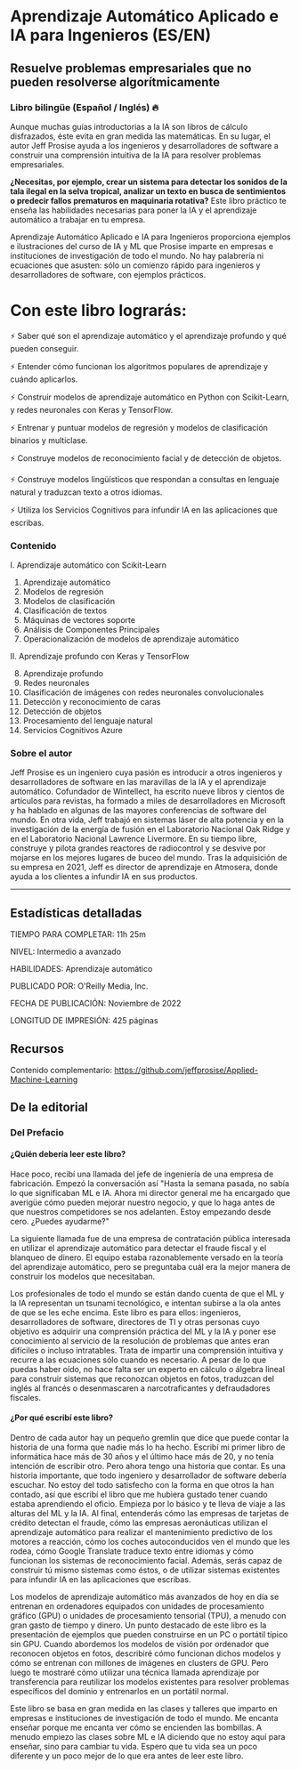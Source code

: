 # Aprendizaje Automático Aplicado e IA para Ingenieros (ES/EN)

## Resuelve problemas empresariales que no pueden resolverse algorítmicamente

### Libro bilingüe (Español / Inglés) 🔥

Aunque muchas guías introductorias a la IA son libros de cálculo disfrazados, éste evita en gran medida las matemáticas. En su lugar, el autor Jeff Prosise ayuda a los ingenieros y desarrolladores de software a construir una comprensión intuitiva de la IA para resolver problemas empresariales.

**¿Necesitas, por ejemplo, crear un sistema para detectar los sonidos de la tala ilegal en la selva tropical, analizar un texto en busca de sentimientos o predecir fallos prematuros en maquinaria rotativa?** Este libro práctico te enseña las habilidades necesarias para poner la IA y el aprendizaje automático a trabajar en tu empresa.

Aprendizaje Automático Aplicado e IA para Ingenieros proporciona ejemplos e ilustraciones del curso de IA y ML que Prosise imparte en empresas e instituciones de investigación de todo el mundo. No hay palabrería ni ecuaciones que asusten: sólo un comienzo rápido para ingenieros y desarrolladores de software, con ejemplos prácticos.

# Con este libro lograrás:

⚡ Saber qué son el aprendizaje automático y el aprendizaje profundo y qué pueden conseguir.

⚡ Entender cómo funcionan los algoritmos populares de aprendizaje y cuándo aplicarlos.

⚡ Construir modelos de aprendizaje automático en Python con Scikit-Learn, y redes neuronales con Keras y TensorFlow.

⚡ Entrenar y puntuar modelos de regresión y modelos de clasificación binarios y multiclase.

⚡ Construye modelos de reconocimiento facial y de detección de objetos.

⚡ Construye modelos lingüísticos que respondan a consultas en lenguaje natural y traduzcan texto a otros idiomas.

⚡ Utiliza los Servicios Cognitivos para infundir IA en las aplicaciones que escribas.

### Contenido

I. Aprendizaje automático con Scikit-Learn

1. Aprendizaje automático
2. Modelos de regresión
3. Modelos de clasificación
4. Clasificación de textos
5. Máquinas de vectores soporte
6. Análisis de Componentes Principales
7. Operacionalización de modelos de aprendizaje automático

II. Aprendizaje profundo con Keras y TensorFlow

8. Aprendizaje profundo
9. Redes neuronales
10. Clasificación de imágenes con redes neuronales convolucionales
11. Detección y reconocimiento de caras
12. Detección de objetos
13. Procesamiento del lenguaje natural
14. Servicios Cognitivos Azure

### Sobre el autor

Jeff Prosise es un ingeniero cuya pasión es introducir a otros ingenieros y desarrolladores de software en las maravillas de la IA y el aprendizaje automático. Cofundador de Wintellect, ha escrito nueve libros y cientos de artículos para revistas, ha formado a miles de desarrolladores en Microsoft y ha hablado en algunas de las mayores conferencias de software del mundo. En otra vida, Jeff trabajó en sistemas láser de alta potencia y en la investigación de la energía de fusión en el Laboratorio Nacional Oak Ridge y en el Laboratorio Nacional Lawrence Livermore. En su tiempo libre, construye y pilota grandes reactores de radiocontrol y se desvive por mojarse en los mejores lugares de buceo del mundo. Tras la adquisición de su empresa en 2021, Jeff es director de aprendizaje en Atmosera, donde ayuda a los clientes a infundir IA en sus productos.

---

## Estadísticas detalladas

TIEMPO PARA COMPLETAR:
11h 25m

NIVEL:
Intermedio a avanzado

HABILIDADES:
Aprendizaje automático

PUBLICADO POR:
O'Reilly Media, Inc.

FECHA DE PUBLICACIÓN:
Noviembre de 2022

LONGITUD DE IMPRESIÓN:
425 páginas

## Recursos

Contenido complementario: https://github.com/jeffprosise/Applied-Machine-Learning

## De la editorial

### Del Prefacio

#### ¿Quién debería leer este libro?

Hace poco, recibí una llamada del jefe de ingeniería de una empresa de fabricación. Empezó la conversación así "Hasta la semana pasada, no sabía lo que significaban ML e IA. Ahora mi director general me ha encargado que averigüe cómo pueden mejorar nuestro negocio, y que lo haga antes de que nuestros competidores se nos adelanten. Estoy empezando desde cero. ¿Puedes ayudarme?"

La siguiente llamada fue de una empresa de contratación pública interesada en utilizar el aprendizaje automático para detectar el fraude fiscal y el blanqueo de dinero. El equipo estaba razonablemente versado en la teoría del aprendizaje automático, pero se preguntaba cuál era la mejor manera de construir los modelos que necesitaban.

Los profesionales de todo el mundo se están dando cuenta de que el ML y la IA representan un tsunami tecnológico, e intentan subirse a la ola antes de que se les eche encima. Este libro es para ellos: ingenieros, desarrolladores de software, directores de TI y otras personas cuyo objetivo es adquirir una comprensión práctica del ML y la IA y poner ese conocimiento al servicio de la resolución de problemas que antes eran difíciles o incluso intratables. Trata de impartir una comprensión intuitiva y recurre a las ecuaciones sólo cuando es necesario. A pesar de lo que puedas haber oído, no hace falta ser un experto en cálculo o álgebra lineal para construir sistemas que reconozcan objetos en fotos, traduzcan del inglés al francés o desenmascaren a narcotraficantes y defraudadores fiscales.

#### ¿Por qué escribí este libro?

Dentro de cada autor hay un pequeño gremlin que dice que puede contar la historia de una forma que nadie más lo ha hecho. Escribí mi primer libro de informática hace más de 30 años y el último hace más de 20, y no tenía intención de escribir otro. Pero ahora tengo una historia que contar. Es una historia importante, que todo ingeniero y desarrollador de software debería escuchar. No estoy del todo satisfecho con la forma en que otros la han contado, así que escribí el libro que me hubiera gustado tener cuando estaba aprendiendo el oficio. Empieza por lo básico y te lleva de viaje a las alturas del ML y la IA. Al final, entenderás cómo las empresas de tarjetas de crédito detectan el fraude, cómo las empresas aeronáuticas utilizan el aprendizaje automático para realizar el mantenimiento predictivo de los motores a reacción, cómo los coches autoconducidos ven el mundo que les rodea, cómo Google Translate traduce texto entre idiomas y cómo funcionan los sistemas de reconocimiento facial. Además, serás capaz de construir tú mismo sistemas como éstos, o de utilizar sistemas existentes para infundir IA en las aplicaciones que escribas.

Los modelos de aprendizaje automático más avanzados de hoy en día se entrenan en ordenadores equipados con unidades de procesamiento gráfico (GPU) o unidades de procesamiento tensorial (TPU), a menudo con gran gasto de tiempo y dinero. Un punto destacado de este libro es la presentación de ejemplos que pueden construirse en un PC o portátil típico sin GPU. Cuando abordemos los modelos de visión por ordenador que reconocen objetos en fotos, describiré cómo funcionan dichos modelos y cómo se entrenan con millones de imágenes en clusters de GPU. Pero luego te mostraré cómo utilizar una técnica llamada aprendizaje por transferencia para reutilizar los modelos existentes para resolver problemas específicos del dominio y entrenarlos en un portátil normal.

Este libro se basa en gran medida en las clases y talleres que imparto en empresas e instituciones de investigación de todo el mundo. Me encanta enseñar porque me encanta ver cómo se encienden las bombillas. A menudo empiezo las clases sobre ML e IA diciendo que no estoy aquí para enseñar, sino para cambiar tu vida. Espero que tu vida sea un poco diferente y un poco mejor de lo que era antes de leer este libro.
